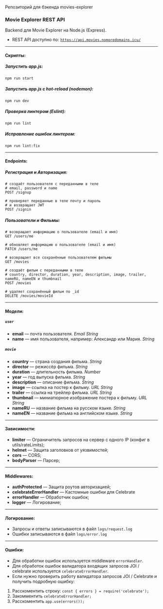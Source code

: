 Репозиторий для бэкенда movies-explorer
### Movie Explorer REST API 

Backend для Movie Explorer на Node.js (Express).
* REST API доступно по: [`https://api.movies.nomoredomains.icu/`](https://api.movies.nomoredomains.icu/)
___

#### Скрипты:
##### Запустить **app.js**:
`npm run start`
##### Запустить **app.js c hot-reload** (nodemon):
`
npm run dev
`
##### Проверка линтером (Eslint):
`
npm run lint
`
##### Исправление ошибок линтером:
`
npm run lint:fix
`
___
#### Endpoints:


##### Регистрация и Авторизация:
```
# создаёт пользователя с переданными в теле
# email, password и name
POST /signup

# проверяет переданные в теле почту и пароль
# и возвращает JWT
POST /signin 
```

##### Пользователи и Фильмы:
```
# возвращает информацию о пользователе (email и имя)
GET /users/me

# обновляет информацию о пользователе (email и имя)
PATCH /users/me

# возвращает все сохранённые пользователем фильмы
GET /movies

# создаёт фильм с переданными в теле
# country, director, duration, year, description, image, trailer, nameRU, nameEN и thumbnail 
POST /movies

# удаляет сохранённый фильм по _id
DELETE /movies/movieId 
```
___
#### Модели:
##### `user` 
* **email** — почта пользователя. *Email String*
* **name** — имя пользователя, например: Александр или Мария. *String*
##### `movie`
* **country** — страна создания фильма. *String*
* **director** — режиссёр фильма. *String*
* **duration** — длительность фильма. *Number*
* **year** — год выпуска фильма. *String*
* **description** — описание фильма. *String*
* **image** — ссылка на постер к фильму. *URL String*
* **trailer** — ссылка на трейлер фильма. *URL String*
* **thumbnail** — миниатюрное изображение постера к фильму. *URL String*
* **nameRU** — название фильма на русском языке. *String*
* **nameEN** — название фильма на английском языке. *String*

___
#### Зависимости:
* **limiter** — Ограничитель запросов на сервер с одного IP (конфиг в utils/rateLimits);
* **helmet** — Защита заголовков от уязвимостей;
* **cors** — CORS;
* **bodyParser** — Парсер;

___
#### Middlewares:
* **authProtected** — Защита роутов авторизацией;
* **celebrateErrorHandler** — Кастомные ошибки для Celebrate
* **errorHandler** — Обработчик ошибок;
* **logger** — Логирование;
___
#### Логирование:
* Запросы и ответы записываются в файл `logs/request.log`
* Ошибки записываются в файл `logs/error.log`
___
#### Ошибки:
* Для обработки ошибок используется middleware `errorHandler`.
* Для обработок ошибок валидатора входящих запросов JOI / celebrate используется  `celebrateErrorHandler`. 
* Если нужно проверить работу валидатора запросов JOI / Celebrate
и получить подробную ошибку:
1. Расскоментить строку:
`const { errors } = require('celebrate');`
2. Закомментить `celebrateErrorHandler;`
3. Расскоментить `app.use(errors());`
